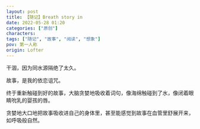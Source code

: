 ```yaml
---
layout: post
title: 【随记】Breath story in
date: 2022-05-28 01:20
categories: ["原创"]
characters: 
tags: ["随记", "故事", "阅读", "想象"]
pov: 第一人称
origin: Lofter
---
```


干涸，因为同水源隔绝了太久。

故事，是我的依恋诅咒。

终于重新触碰到好的故事，大脑贪婪地吸收着词句，像海绵触碰到了水，像闭着眼睛吮乳的婴孩的唇。

贪婪地大口地把故事吸收进自己的身体里，甚至能感觉到故事在血管里舒展开来，如呼吸般自然。
